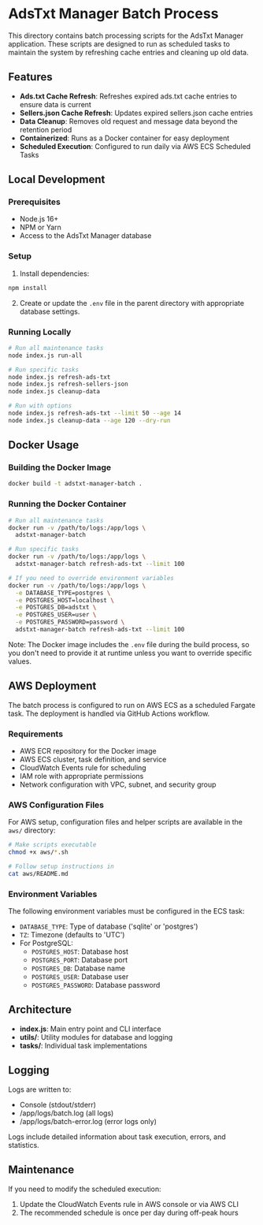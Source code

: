 # AdsTxt Manager Batch Process

This directory contains batch processing scripts for the AdsTxt Manager application. These scripts are designed to run as scheduled tasks to maintain the system by refreshing cache entries and cleaning up old data.

## Features

- **Ads.txt Cache Refresh**: Refreshes expired ads.txt cache entries to ensure data is current
- **Sellers.json Cache Refresh**: Updates expired sellers.json cache entries
- **Data Cleanup**: Removes old request and message data beyond the retention period
- **Containerized**: Runs as a Docker container for easy deployment
- **Scheduled Execution**: Configured to run daily via AWS ECS Scheduled Tasks

## Local Development

### Prerequisites

- Node.js 16+
- NPM or Yarn
- Access to the AdsTxt Manager database

### Setup

1. Install dependencies:

```bash
npm install
```

2. Create or update the `.env` file in the parent directory with appropriate database settings.

### Running Locally

```bash
# Run all maintenance tasks
node index.js run-all

# Run specific tasks
node index.js refresh-ads-txt
node index.js refresh-sellers-json
node index.js cleanup-data

# Run with options
node index.js refresh-ads-txt --limit 50 --age 14
node index.js cleanup-data --age 120 --dry-run
```

## Docker Usage

### Building the Docker Image

```bash
docker build -t adstxt-manager-batch .
```

### Running the Docker Container

```bash
# Run all maintenance tasks
docker run -v /path/to/logs:/app/logs \
  adstxt-manager-batch

# Run specific tasks
docker run -v /path/to/logs:/app/logs \
  adstxt-manager-batch refresh-ads-txt --limit 100

# If you need to override environment variables
docker run -v /path/to/logs:/app/logs \
  -e DATABASE_TYPE=postgres \
  -e POSTGRES_HOST=localhost \
  -e POSTGRES_DB=adstxt \
  -e POSTGRES_USER=user \
  -e POSTGRES_PASSWORD=password \
  adstxt-manager-batch refresh-ads-txt --limit 100
```

Note: The Docker image includes the `.env` file during the build process, so you don't need to provide it at runtime unless you want to override specific values.

## AWS Deployment

The batch process is configured to run on AWS ECS as a scheduled Fargate task. The deployment is handled via GitHub Actions workflow.

### Requirements

- AWS ECR repository for the Docker image
- AWS ECS cluster, task definition, and service
- CloudWatch Events rule for scheduling
- IAM role with appropriate permissions
- Network configuration with VPC, subnet, and security group

### AWS Configuration Files

For AWS setup, configuration files and helper scripts are available in the `aws/` directory:

```bash
# Make scripts executable
chmod +x aws/*.sh

# Follow setup instructions in
cat aws/README.md
```

### Environment Variables

The following environment variables must be configured in the ECS task:

- `DATABASE_TYPE`: Type of database ('sqlite' or 'postgres')
- `TZ`: Timezone (defaults to 'UTC')
- For PostgreSQL:
  - `POSTGRES_HOST`: Database host
  - `POSTGRES_PORT`: Database port
  - `POSTGRES_DB`: Database name
  - `POSTGRES_USER`: Database user
  - `POSTGRES_PASSWORD`: Database password

## Architecture

- **index.js**: Main entry point and CLI interface
- **utils/**: Utility modules for database and logging
- **tasks/**: Individual task implementations

## Logging

Logs are written to:

- Console (stdout/stderr)
- /app/logs/batch.log (all logs)
- /app/logs/batch-error.log (error logs only)

Logs include detailed information about task execution, errors, and statistics.

## Maintenance

If you need to modify the scheduled execution:

1. Update the CloudWatch Events rule in AWS console or via AWS CLI
2. The recommended schedule is once per day during off-peak hours
